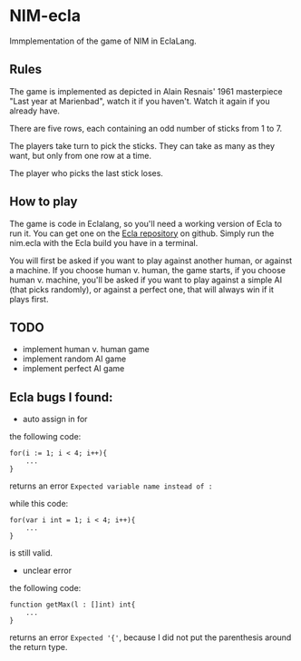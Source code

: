 # NIM-ecla
Immplementation of the game of NIM in EclaLang.

## Rules

The game is implemented as depicted in Alain Resnais' 1961 masterpiece "Last year at Marienbad", watch it if you haven't. Watch it again if you already have.

There are five rows, each containing an odd number of sticks from 1 to 7.

The players take turn to pick the sticks. They can take as many as they want, but only from one row at a time.

The player who picks the last stick loses.

## How to play

The game is code in Eclalang, so you'll need a working version of Ecla to run it. 
You can get one on the [Ecla repository](https://github.com/Eclalang/Ecla) on github.
Simply run the nim.ecla with the Ecla build you have in a terminal.

You will first be asked if you want to play against another human, or against a machine. 
If you choose human v. human, the game starts,
if you choose human v. machine, you'll be asked if you want to play against a simple AI (that picks randomly),
or against a perfect one, that will always win if it plays first.

## TODO

- implement human v. human game
- implement random AI game
-  implement perfect AI game

## Ecla bugs I found:

- auto assign in for

the following code:
```ecla
for(i := 1; i < 4; i++){
    ...
}
```
returns an error `Expected variable name instead of :`

while this code:
```ecla
for(var i int = 1; i < 4; i++){
    ...
}
```
is still valid.

- unclear error

the following code:
```ecla
function getMax(l : []int) int{
    ...
}
```
returns an error `Expected '{'`, because I did not put the parenthesis around the return type. 